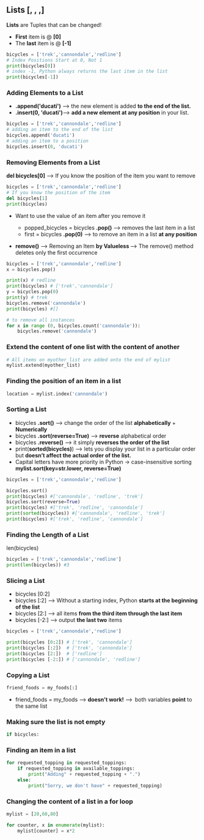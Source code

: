 ## Lists [, , ,]

**Lists** are Tuples that can be changed!

- **First** item is @ **[0]**
- The **last** item is @ **[-1]**

```python
bicycles = ['trek','cannondale','redline']
# Index Positions Start at 0, Not 1 
print(bicycles[0])
# index -1, Python always returns the last item in the list 
print(bicycles[-1])
```

### Adding Elements to a List

- **.append('ducati')** --> the new element is added **to the end of the list.** 
- **.insert(0, 'ducati')**--> **add a new element at any position** in your list. 

```python
bicycles = ['trek','cannondale','redline']
# adding an item to the end of the list
bicycles.append('ducati')
# adding an item to a position
bicycles.insert(0, 'ducati')
```

### Removing Elements from a List

**del bicycles[0]** --> If you know the position of the item you want to remove

```python
bicycles = ['trek','cannondale','redline']
# If you know the position of the item
del bicycles[1]
print(bicycles)
```

- Want to use the value of an item after you remove it 
  - popped_bicycles  = bicycles **.pop()** --> removes the last item in a list 
  - first = bicycles **.pop(0)** --> to remove an item in a list **at any position**

- **remove()** --> Removing an Item **by Valueless** --> The remove() method deletes only the first occurrence 

```python
bicycles = ['trek','cannondale','redline']
x = bicycles.pop()

print(x) # redline
print(bicycles) # ['trek','cannondale']
y = bicycles.pop(0)
print(y) # trek
bicycles.remove('cannondale')
print(bicycles) #[]

# to remove all instances
for x in range (0, bicycles.count('cannondale')):
    bicycles.remove('cannondale')
```

### Extend the content of one list with the content of another

```python
# All items on myother_list are added onto the end of mylist
mylist.extend(myother_list)
```

### Finding the position of an item in a list

```python
location = mylist.index('cannondale')
```

### Sorting a List

- bicycles **.sort()** --> change the order of the list **alphabetically** + **Numerically**
- bicycles **.sort(reverse=True)** --> **reverse** alphabetical order 
- bicycles **.reverse()** --> it simply **reverses the order of the list** 
- print(**sorted(**bicycles**)**) --> lets you display your list in a particular order but **doesn’t affect the actual order of the list.** 
- Capital letters have more priority in Python → case-insensitive sorting **mylist.sort(key=str.lower, reverse=True)**

```python
bicycles = ['trek','cannondale','redline']

bicycles.sort()
print(bicycles) #['cannondale', 'redline', 'trek']
bicycles.sort(reverse=True)
print(bicycles) #['trek', 'redline', 'cannondale']
print(sorted(bicycles)) #['cannondale', 'redline', 'trek']
print(bicycles) #['trek', 'redline', 'cannondale']
```

### Finding the Length of a List

len(bicycles)

```python
bicycles = ['trek','cannondale','redline']
print(len(bicycles)) #3
```

### Slicing a List

- bicycles [0:2] 
- bicycles [:2] --> Without a starting index, Python **starts at the beginning of the list** 
- bicycles [2:] --> all items **from the third item through the last item** 
- bicycles [-2:] --> output **the last two** items

```python
bicycles = ['trek','cannondale','redline']

print(bicycles [0:2]) # ['trek', 'cannondale']
print(bicycles [:2])  # ['trek', 'cannondale']
print(bicycles [2:])  # ['redline']
print(bicycles [-2:]) # ['cannondale', 'redline']
```

### Copying a List

```python
friend_foods = my_foods[:] 
```

- friend_foods = my_foods --> **doesn't work!** -->  both variables **point** to the same list 

### Making sure the list is not empty

```python
if bicycles:
```

### Finding an item in a list

```python
for requested_topping in requested_toppings:
    if requested_topping in available_toppings:
        print("Adding" + requested_topping + ".")
    else:
        print("Sorry, we don't have" + requested_topping)
```

### Changing the content of a list in a for loop

```python
mylist = [20,60,80]

for counter, x in enumerate(mylist):
    mylist[counter] = x*2
```

